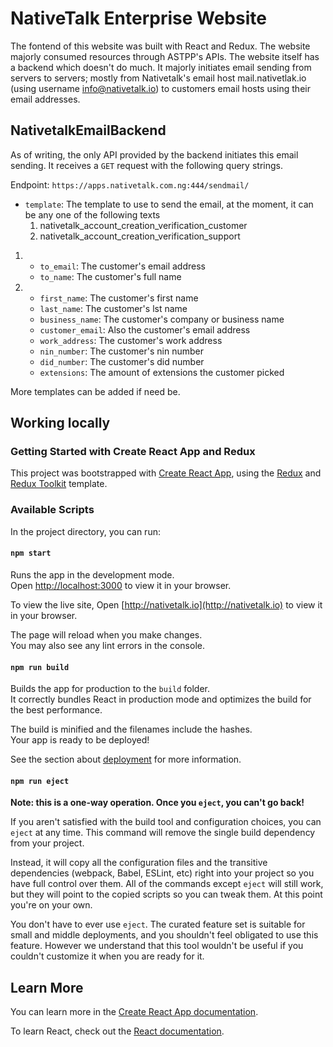 # NativeTalk Enterprise Website

The fontend of this website was built with React and Redux.
The website majorly consumed resources through ASTPP's APIs.
The website itself has a backend which doesn't do much. It majorly initiates email sending from servers to servers; mostly from
Nativetalk's email host mail.nativetlak.io (using username info@nativetalk.io) to customers email hosts using their email addresses.

## NativetalkEmailBackend
As of writing, the only API provided by the backend initiates this email sending. It receives a `GET` request with the
following query strings.

Endpoint: `https://apps.nativetalk.com.ng:444/sendmail/`

- `template`: The template to use to send the email, at the moment, it can be any one of the following texts
  1. nativetalk_account_creation_verification_customer
  2. nativetalk_account_creation_verification_support

1. 
   - `to_email`: The customer's email address
   - `to_name`: The customer's full name

2.
   - `first_name`: The customer's first name
   - `last_name`: The customer's lst name
   - `business_name`: The customer's company or business name
   - `customer_email`: Also the customer's email address
   - `work_address`: The customer's work address
   - `nin_number`: The customer's nin number
   - `did_number`: The customer's did number
   - `extensions`: The amount of extensions the customer picked

  More templates can be added if need be.


## Working locally
### Getting Started with Create React App and Redux

This project was bootstrapped with [Create React App](https://github.com/facebook/create-react-app), using the [Redux](https://redux.js.org/) and [Redux Toolkit](https://redux-toolkit.js.org/) template.

### Available Scripts

In the project directory, you can run:

#### `npm start`

Runs the app in the development mode.\
Open [http://localhost:3000](http://localhost:3000) to view it in your browser.

To view the live site, Open [http://nativetalk.io](http://nativetalk.io) to view it in your browser.

The page will reload when you make changes.\
You may also see any lint errors in the console.

#### `npm run build`

Builds the app for production to the `build` folder.\
It correctly bundles React in production mode and optimizes the build for the best performance.

The build is minified and the filenames include the hashes.\
Your app is ready to be deployed!

See the section about [deployment](https://facebook.github.io/create-react-app/docs/deployment) for more information.

#### `npm run eject`

**Note: this is a one-way operation. Once you `eject`, you can't go back!**

If you aren't satisfied with the build tool and configuration choices, you can `eject` at any time. This command will remove the single build dependency from your project.

Instead, it will copy all the configuration files and the transitive dependencies (webpack, Babel, ESLint, etc) right into your project so you have full control over them. All of the commands except `eject` will still work, but they will point to the copied scripts so you can tweak them. At this point you're on your own.

You don't have to ever use `eject`. The curated feature set is suitable for small and middle deployments, and you shouldn't feel obligated to use this feature. However we understand that this tool wouldn't be useful if you couldn't customize it when you are ready for it.

## Learn More

You can learn more in the [Create React App documentation](https://facebook.github.io/create-react-app/docs/getting-started).

To learn React, check out the [React documentation](https://reactjs.org/).
